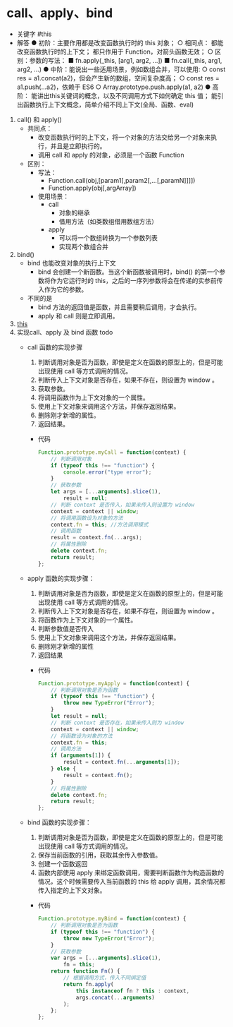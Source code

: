 # call、apply、bind

- 关键字
    #this
- 解答
    ● 初阶：主要作用都是改变函数执行时的 this 对象；
        ○ 相同点：
            都能 改变函数执行时的上下文；
            都只作用于 Function，对箭头函数无效；
        ○ 区别：参数的写法：
            ■ fn.apply(_this, [arg1, arg2, ...])
            ■ fn.call(_this, arg1, arg2, ...)
    ● 中阶：能说出一些适用场景，例如数组合并，可以使用:
        ○ const res = a1.concat(a2)，但会产生新的数组，空间复杂度高；
        ○ const res = a1.push(...a2)，依赖于 ES6
        ○ Array.prototype.push.apply(a1, a2)
    ● 高阶：
        能讲出this关键词的概念，以及不同调用方式下如何确定 this 值；
        能引出函数执行上下文概念，简单介绍不同上下文(全局、函数、eval)

1. call() 和 apply()
    - 共同点：
        - 改变函数执行时的上下文，将一个对象的方法交给另一个对象来执行，并且是立即执行的。
        - 调用 call 和 apply 的对象，必须是一个函数 Function
    - 区别：
        - 写法：
            - Function.call(obj,[param1[,param2[,…[,paramN]]]])
            - Function.apply(obj[,argArray])
        - 使用场景：
            - call
                - 对象的继承
                - 借用方法（如类数组借用数组方法）
            - apply
                - 可以将一个数组转换为一个参数列表
                - 实现两个数组合并
2. bind()
   - bind 也能改变对象的执行上下文
       - bind 会创建一个新函数。当这个新函数被调用时，bind() 的第一个参数将作为它运行时的 this，之后的一序列参数将会在传递的实参前传入作为它的参数。
   - 不同的是
       - bind 方法的返回值是函数，并且需要稍后调用，才会执行。
       - apply 和 call 则是立即调用。
3. [this](./this.md)
4. 实现call、apply 及 bind 函数 todo
      - call 函数的实现步骤
          1. 判断调用对象是否为函数，即使是定义在函数的原型上的，但是可能出现使用 call 等方式调用的情况。
          2. 判断传入上下文对象是否存在，如果不存在，则设置为 window 。
          3. 获取参数。
          4. 将调用函数作为上下文对象的一个属性。
          5. 使用上下文对象来调用这个方法，并保存返回结果。
          6. 删除刚才新增的属性。
          7. 返回结果。
          - 代码

              ```js
              Function.prototype.myCall = function(context) {
                  // 判断调用对象
                  if (typeof this !== "function") {
                      console.error("type error");
                  }
                  // 获取参数
                  let args = [...arguments].slice(1),
                      result = null;
                  // 判断 context 是否传入，如果未传入则设置为 window
                  context = context || window;
                  // 将调用函数设为对象的方法
                  context.fn = this; //方法调用模式
                  // 调用函数
                  result = context.fn(...args);
                  // 将属性删除
                  delete context.fn;
                  return result;
              };
              ```

      - apply 函数的实现步骤：
          1. 判断调用对象是否为函数，即使是定义在函数的原型上的，但是可能出现使用 call 等方式调用的情况。
          2. 判断传入上下文对象是否存在，如果不存在，则设置为 window 。
          3. 将函数作为上下文对象的一个属性。
          4. 判断参数值是否传入
          5. 使用上下文对象来调用这个方法，并保存返回结果。
          6. 删除刚才新增的属性
          7. 返回结果
          - 代码

              ```js
              Function.prototype.myApply = function(context) {
                  // 判断调用对象是否为函数
                  if (typeof this !== "function") {
                      throw new TypeError("Error");
                  }
                  let result = null;
                  // 判断 context 是否存在，如果未传入则为 window
                  context = context || window;
                  // 将函数设为对象的方法
                  context.fn = this;
                  // 调用方法
                  if (arguments[1]) {
                      result = context.fn(...arguments[1]);
                  } else {
                      result = context.fn();
                  }
                  // 将属性删除
                  delete context.fn;
                  return result;
              };
              ```

      - bind 函数的实现步骤：
          1. 判断调用对象是否为函数，即使是定义在函数的原型上的，但是可能出现使用 call 等方式调用的情况。
          2. 保存当前函数的引用，获取其余传入参数值。
          3. 创建一个函数返回
          4. 函数内部使用 apply 来绑定函数调用，需要判断函数作为构造函数的情况，这个时候需要传入当前函数的 this 给 apply 调用，其余情况都传入指定的上下文对象。
          - 代码

              ```js
              Function.prototype.myBind = function(context) {
                  // 判断调用对象是否为函数
                  if (typeof this !== "function") {
                      throw new TypeError("Error");
                  }
                  // 获取参数
                  var args = [...arguments].slice(1),
                      fn = this;
                  return function Fn() {
                      // 根据调用方式，传入不同绑定值
                      return fn.apply(
                          this instanceof fn ? this : context,
                          args.concat(...arguments)
                      );
                  };
              };
              ```
